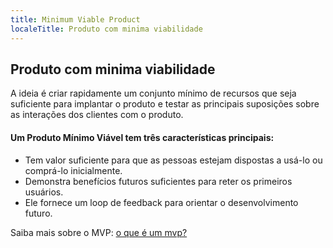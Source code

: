 ```yaml
---
title: Minimum Viable Product
localeTitle: Produto com minima viabilidade
---
```

## Produto com minima viabilidade

A ideia é criar rapidamente um conjunto mínimo de recursos que seja suficiente para implantar o produto e testar as principais suposições sobre as interações dos clientes com o produto.

#### Um Produto Mínimo Viável tem três características principais:

*   Tem valor suficiente para que as pessoas estejam dispostas a usá-lo ou comprá-lo inicialmente.
*   Demonstra benefícios futuros suficientes para reter os primeiros usuários.
*   Ele fornece um loop de feedback para orientar o desenvolvimento futuro.

Saiba mais sobre o MVP: [o que é um mvp?](https://youtu.be/MHJn_SubN4E)